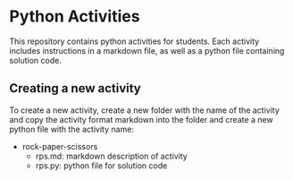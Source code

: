 # Python Activities

This repository contains python activities for students. Each activity includes instructions in a markdown file, as well as a python file containing solution code. 

## Creating a new activity

To create a new activity, create a new folder with the name of the activity and copy the activity format markdown into the folder and create a new python file with the activity name:

- rock-paper-scissors
    - rps.md: markdown description of activity
    - rps.py: python file for solution code